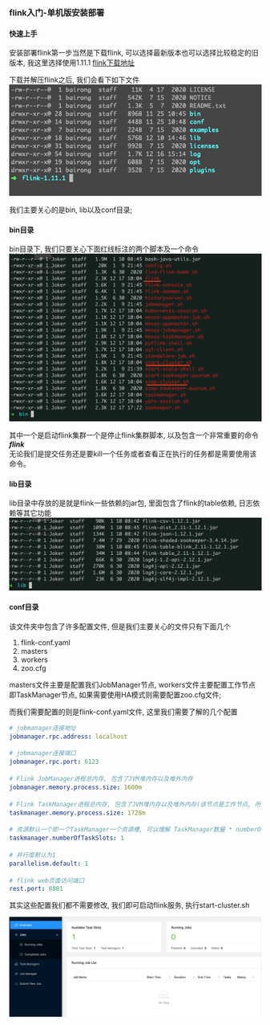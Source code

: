 ### flink入门-单机版安装部署

#### 快速上手
安装部署flink第一步当然是下载flink, 可以选择最新版本也可以选择比较稳定的旧版本, 我这里选择使用1.11.1
[flink下载地址](https://flink.apache.org/downloads.html#all-stable-releases)


下载并解压flink之后, 我们会看下如下文件  
![flink解压文件](https://github.com/basebase/document/blob/master/flink/image/flink%E5%AE%89%E8%A3%85%E9%83%A8%E7%BD%B2/flink%E8%A7%A3%E5%8E%8B%E6%96%87%E4%BB%B6.png?raw=true)

我们主要关心的是bin, lib以及conf目录;

#### bin目录
bin目录下, 我们只要关心下面红线标注的两个脚本及一个命令
![bin目录结构](https://github.com/basebase/document/blob/master/flink/image/flink%E5%AE%89%E8%A3%85%E9%83%A8%E7%BD%B2/bin%E7%9B%AE%E5%BD%95%E7%BB%93%E6%9E%84.png?raw=true)

其中一个是启动flink集群一个是停止flink集群脚本, 以及包含一个非常重要的命令 ***flink***  
无论我们是提交任务还是要kill一个任务或者查看正在执行的任务都是需要使用该命令。

#### lib目录
lib目录中存放的是就是flink一些依赖的jar包, 里面包含了flink的table依赖, 日志依赖等其它功能
![lib目录结构](https://github.com/basebase/document/blob/master/flink/image/flink%E5%AE%89%E8%A3%85%E9%83%A8%E7%BD%B2/lib%E7%9B%AE%E5%BD%95%E7%BB%93%E6%9E%84.png?raw=true)

#### conf目录
该文件夹中包含了许多配置文件, 但是我们主要关心的文件只有下面几个
1. flink-conf.yaml
2. masters
3. workers
4. zoo.cfg

masters文件主要是配置我们JobManager节点, workers文件主要配置工作节点即TaskManager节点, 如果需要使用HA模式则需要配置zoo.cfg文件;

而我们需要配置的则是flink-conf.yaml文件, 这里我们需要了解的几个配置
```yaml
# jobmanager连接地址
jobmanager.rpc.address: localhost

# jobmanager连接端口
jobmanager.rpc.port: 6123

# Flink JobManager进程总内存, 包含了JVM堆内存以及堆外内存
jobmanager.memory.process.size: 1600m

# Flink TaskManager进程总内存, 包含了JVM堆内存以及堆外内存(该节点是工作节点, 所以可以设置比JobManager进程总内存大一些)
taskmanager.memory.process.size: 1728m

# 资源默认一个即一个TaskManager一个资源槽, 可以理解 TaskManager数量 * numberOfTaskSlots
taskmanager.numberOfTaskSlots: 1

# 并行度默认为1
parallelism.default: 1

# flink web页面访问端口
rest.port: 8081
```

其实这些配置我们都不需要修改, 我们即可启动flink服务, 执行start-cluster.sh

![flink-web页面](https://github.com/basebase/document/blob/master/flink/image/flink%E5%AE%89%E8%A3%85%E9%83%A8%E7%BD%B2/flink-web%E9%A1%B5%E9%9D%A2.png?raw=true)